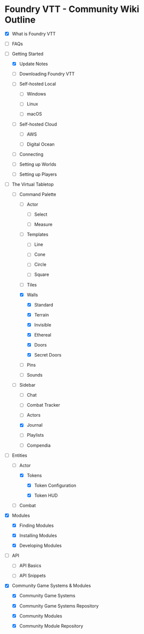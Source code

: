 ---
---
# Foundry VTT - Community Wiki Outline

- [X] What is Foundry VTT 

- [ ] FAQs 
    
- [ ] Getting Started

    - [X] Update Notes
    
    - [ ] Downloading Foundry VTT 
    
    - [ ] Self-hosted Local    
    
        - [ ] Windows  
        
        - [ ] Linux
        
        - [ ] macOS

    - [ ] Self-hosted Cloud   
    
        - [ ] AWS       
        
        - [ ] Digital Ocean

    - [ ] Connecting 
    
    - [ ] Setting up Worlds 
    
    - [ ] Setting up Players 

- [ ] The Virtual Tabletop 

    - [ ] Command Palette 
    
        - [ ] Actor 
        
            - [ ] Select 
            
            - [ ] Measure 

        - [ ] Templates 
        
            - [ ] Line 
            
            - [ ] Cone 
            
            - [ ] Circle 
            
            - [ ] Square 

        - [ ] Tiles 
        
        - [X] Walls 
        
            - [X] Standard 
            
            - [X] Terrain 
            
            - [X] Invisible 
            
            - [X] Ethereal 
            
            - [X] Doors 
            
            - [X] Secret Doors 

        - [ ] Pins 
        
        - [ ] Sounds 

    - [ ] Sidebar 
    
        - [ ] Chat 
        
        - [ ] Combat Tracker 
        
        - [ ] Actors 
        
        - [X] Journal 
        
        - [ ] Playlists 
        
        - [ ] Compendia 

- [ ] Entities 

    - [ ] Actor 
    
        - [X] Tokens
        
            - [X] Token Configuration
            
            - [x] Token HUD
    
    - [ ] Combat
    
 - [X] Modules 
 
    - [X] Finding Modules 
    
    - [X] Installing Modules 
    
    - [X] Developing Modules    

- [ ] API 

    - [ ] API Basics 
    
    - [ ] API Snippets 

- [X] Community Game Systems & Modules

    - [X] Community Game Systems
    
    - [X] Community Game Systems Repository
    
    - [X] Community Modules
    
    - [X] Community Module Repository
